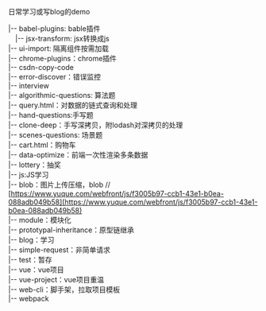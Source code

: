 <!--
 * @Author: yquanmei
 * @Date: 2022-05
 * @LastEditors: yquanmei
 * @LastEditTime: 2022-09
 * @FilePath: /learn-demo/README.md
 * @Description: 
 * Copyright (c) 2022 by 用户/公司名, All Rights Reserved. 
-->
日常学习或写blog的demo

|-- babel-plugins: bable插件  
    &emsp;|-- jsx-transform: jsx转换成js  
    |-- ui-import: 隔离组件按需加载  
|-- chrome-plugins：chrome插件  
    |-- csdn-copy-code  
|-- error-discover：错误监控  
|-- interview  
    |-- algorithmic-questions: 算法题  
      |-- query.html：对数据的链式查询和处理  
    |-- hand-questions:手写题  
      |-- clone-deep：手写深拷贝，附lodash对深拷贝的处理  
    |-- scenes-questions: 场景题  
      |-- cart.html：购物车  
      |-- data-optimize：前端一次性渲染多条数据  
|-- lottery：抽奖  
|-- js:JS学习  
    |-- blob：图片上传压缩，blob  // [https://www.yuque.com/webfront/js/f3005b97-ccb1-43e1-b0ea-088adb049b58](https://www.yuque.com/webfront/js/f3005b97-ccb1-43e1-b0ea-088adb049b58)  
    |-- module：模块化  
    |-- prototypal-inheritance：原型链继承  
|-- blog：学习  
    |-- simple-request：非简单请求  
|-- test：暂存  
|-- vue：vue项目  
    |-- vue-project：vue项目重温  
|-- web-cli：脚手架，拉取项目模板  
|-- webpack  


